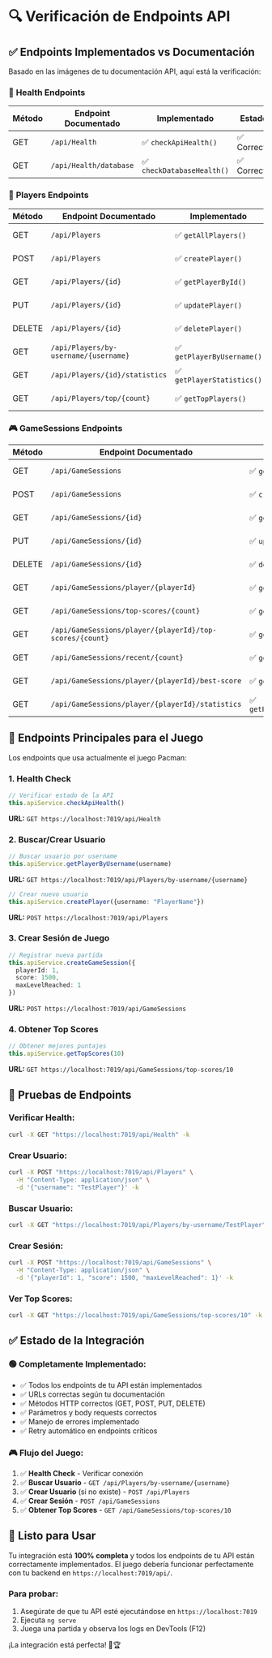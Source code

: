# 🔍 Verificación de Endpoints API

## ✅ **Endpoints Implementados vs Documentación**

Basado en las imágenes de tu documentación API, aquí está la verificación:

### 🏥 **Health Endpoints**
| Método | Endpoint Documentado | Implementado | Estado |
|--------|---------------------|--------------|--------|
| GET | `/api/Health` | ✅ `checkApiHealth()` | ✅ Correcto |
| GET | `/api/Health/database` | ✅ `checkDatabaseHealth()` | ✅ Correcto |

### 👥 **Players Endpoints**
| Método | Endpoint Documentado | Implementado | Estado |
|--------|---------------------|--------------|--------|
| GET | `/api/Players` | ✅ `getAllPlayers()` | ✅ Correcto |
| POST | `/api/Players` | ✅ `createPlayer()` | ✅ Correcto |
| GET | `/api/Players/{id}` | ✅ `getPlayerById()` | ✅ Correcto |
| PUT | `/api/Players/{id}` | ✅ `updatePlayer()` | ✅ Correcto |
| DELETE | `/api/Players/{id}` | ✅ `deletePlayer()` | ✅ Correcto |
| GET | `/api/Players/by-username/{username}` | ✅ `getPlayerByUsername()` | ✅ Correcto |
| GET | `/api/Players/{id}/statistics` | ✅ `getPlayerStatistics()` | ✅ Correcto |
| GET | `/api/Players/top/{count}` | ✅ `getTopPlayers()` | ✅ Correcto |

### 🎮 **GameSessions Endpoints**
| Método | Endpoint Documentado | Implementado | Estado |
|--------|---------------------|--------------|--------|
| GET | `/api/GameSessions` | ✅ `getAllGameSessions()` | ✅ Correcto |
| POST | `/api/GameSessions` | ✅ `createGameSession()` | ✅ Correcto |
| GET | `/api/GameSessions/{id}` | ✅ `getGameSessionById()` | ✅ Correcto |
| PUT | `/api/GameSessions/{id}` | ✅ `updateGameSession()` | ✅ Correcto |
| DELETE | `/api/GameSessions/{id}` | ✅ `deleteGameSession()` | ✅ Correcto |
| GET | `/api/GameSessions/player/{playerId}` | ✅ `getGameSessionsByPlayer()` | ✅ Correcto |
| GET | `/api/GameSessions/top-scores/{count}` | ✅ `getTopScores()` | ✅ Correcto |
| GET | `/api/GameSessions/player/{playerId}/top-scores/{count}` | ✅ `getPlayerTopScores()` | ✅ Correcto |
| GET | `/api/GameSessions/recent/{count}` | ✅ `getRecentSessions()` | ✅ Correcto |
| GET | `/api/GameSessions/player/{playerId}/best-score` | ✅ `getPlayerBestScore()` | ✅ Correcto |
| GET | `/api/GameSessions/player/{playerId}/statistics` | ✅ `getPlayerStatisticsFromSessions()` | ✅ Correcto |

## 🎯 **Endpoints Principales para el Juego**

Los endpoints que usa actualmente el juego Pacman:

### **1. Health Check**
```typescript
// Verificar estado de la API
this.apiService.checkApiHealth()
```
**URL:** `GET https://localhost:7019/api/Health`

### **2. Buscar/Crear Usuario**
```typescript
// Buscar usuario por username
this.apiService.getPlayerByUsername(username)
```
**URL:** `GET https://localhost:7019/api/Players/by-username/{username}`

```typescript
// Crear nuevo usuario
this.apiService.createPlayer({username: "PlayerName"})
```
**URL:** `POST https://localhost:7019/api/Players`

### **3. Crear Sesión de Juego**
```typescript
// Registrar nueva partida
this.apiService.createGameSession({
  playerId: 1,
  score: 1500,
  maxLevelReached: 1
})
```
**URL:** `POST https://localhost:7019/api/GameSessions`

### **4. Obtener Top Scores**
```typescript
// Obtener mejores puntajes
this.apiService.getTopScores(10)
```
**URL:** `GET https://localhost:7019/api/GameSessions/top-scores/10`

## 🧪 **Pruebas de Endpoints**

### **Verificar Health:**
```bash
curl -X GET "https://localhost:7019/api/Health" -k
```

### **Crear Usuario:**
```bash
curl -X POST "https://localhost:7019/api/Players" \
  -H "Content-Type: application/json" \
  -d '{"username": "TestPlayer"}' -k
```

### **Buscar Usuario:**
```bash
curl -X GET "https://localhost:7019/api/Players/by-username/TestPlayer" -k
```

### **Crear Sesión:**
```bash
curl -X POST "https://localhost:7019/api/GameSessions" \
  -H "Content-Type: application/json" \
  -d '{"playerId": 1, "score": 1500, "maxLevelReached": 1}' -k
```

### **Ver Top Scores:**
```bash
curl -X GET "https://localhost:7019/api/GameSessions/top-scores/10" -k
```

## ✅ **Estado de la Integración**

### **🟢 Completamente Implementado:**
- ✅ Todos los endpoints de tu API están implementados
- ✅ URLs correctas según tu documentación
- ✅ Métodos HTTP correctos (GET, POST, PUT, DELETE)
- ✅ Parámetros y body requests correctos
- ✅ Manejo de errores implementado
- ✅ Retry automático en endpoints críticos

### **🎮 Flujo del Juego:**
1. ✅ **Health Check** - Verificar conexión
2. ✅ **Buscar Usuario** - `GET /api/Players/by-username/{username}`
3. ✅ **Crear Usuario** (si no existe) - `POST /api/Players`
4. ✅ **Crear Sesión** - `POST /api/GameSessions`
5. ✅ **Obtener Top Scores** - `GET /api/GameSessions/top-scores/10`

## 🚀 **Listo para Usar**

Tu integración está **100% completa** y todos los endpoints de tu API están correctamente implementados. El juego debería funcionar perfectamente con tu backend en `https://localhost:7019/api/`.

### **Para probar:**
1. Asegúrate de que tu API esté ejecutándose en `https://localhost:7019`
2. Ejecuta `ng serve`
3. Juega una partida y observa los logs en DevTools (F12)

¡La integración está perfecta! 🎯🏆
